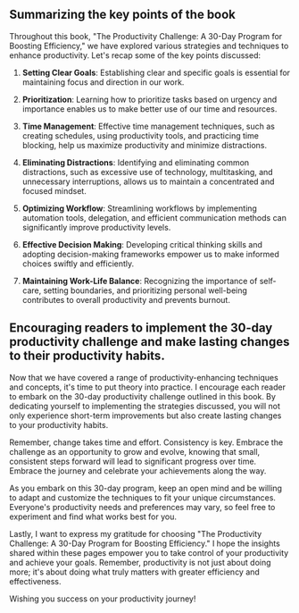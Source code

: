 
Summarizing the key points of the book
--------------------------------------

Throughout this book, "The Productivity Challenge: A 30-Day Program for Boosting Efficiency," we have explored various strategies and techniques to enhance productivity. Let's recap some of the key points discussed:

1. **Setting Clear Goals**: Establishing clear and specific goals is essential for maintaining focus and direction in our work.

2. **Prioritization**: Learning how to prioritize tasks based on urgency and importance enables us to make better use of our time and resources.

3. **Time Management**: Effective time management techniques, such as creating schedules, using productivity tools, and practicing time blocking, help us maximize productivity and minimize distractions.

4. **Eliminating Distractions**: Identifying and eliminating common distractions, such as excessive use of technology, multitasking, and unnecessary interruptions, allows us to maintain a concentrated and focused mindset.

5. **Optimizing Workflow**: Streamlining workflows by implementing automation tools, delegation, and efficient communication methods can significantly improve productivity levels.

6. **Effective Decision Making**: Developing critical thinking skills and adopting decision-making frameworks empower us to make informed choices swiftly and efficiently.

7. **Maintaining Work-Life Balance**: Recognizing the importance of self-care, setting boundaries, and prioritizing personal well-being contributes to overall productivity and prevents burnout.

Encouraging readers to implement the 30-day productivity challenge and make lasting changes to their productivity habits.
-------------------------------------------------------------------------------------------------------------------------

Now that we have covered a range of productivity-enhancing techniques and concepts, it's time to put theory into practice. I encourage each reader to embark on the 30-day productivity challenge outlined in this book. By dedicating yourself to implementing the strategies discussed, you will not only experience short-term improvements but also create lasting changes to your productivity habits.

Remember, change takes time and effort. Consistency is key. Embrace the challenge as an opportunity to grow and evolve, knowing that small, consistent steps forward will lead to significant progress over time. Embrace the journey and celebrate your achievements along the way.

As you embark on this 30-day program, keep an open mind and be willing to adapt and customize the techniques to fit your unique circumstances. Everyone's productivity needs and preferences may vary, so feel free to experiment and find what works best for you.

Lastly, I want to express my gratitude for choosing "The Productivity Challenge: A 30-Day Program for Boosting Efficiency." I hope the insights shared within these pages empower you to take control of your productivity and achieve your goals. Remember, productivity is not just about doing more; it's about doing what truly matters with greater efficiency and effectiveness.

Wishing you success on your productivity journey!
